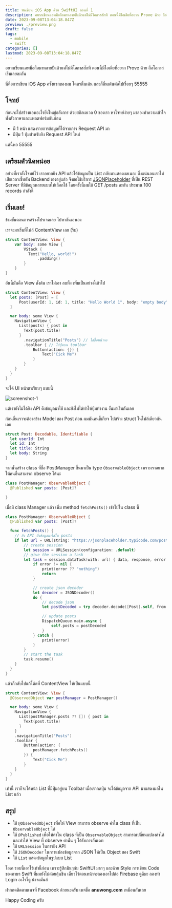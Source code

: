 ```yaml
---
title: หัดเขียน iOS App ด้วย SwiftUI ตอนที่ 1
description: อยากเขียนแอพมือถือมาหลายปีแล้วแต่ไม่มีโอกาสสักที ตอนนี้มีไอเดียที่อยาก Prove ด้วย ถือโอกาสเริ่มเลยละกัน
date: 2023-09-08T13:04:18.847Z
preview: ./preview.png
draft: false
tags:
  - mobile
  - swift
categories: []
lastmod: 2023-09-08T13:04:18.847Z
---
```


อยากเขียนแอพมือถือมาหลายปีแล้วแต่ไม่มีโอกาสสักที ตอนนี้มีไอเดียที่อยาก Prove ด้วย ถือโอกาสเริ่มเลยละกัน

นี่คือการเขียน iOS App ครั้งแรกของผม โคตรตื่นเต้น และก็ตื่นเต้นต่อไปเรื่อยๆ 55555

## โจทย์

ก่อนจะไปสร้างแอพอะไรยิ่งใหญ่อลังการ ด้วยสกิลเลเวล 0 ของเรา หาโจทย์ง่ายๆ มาลองทำความเข้าใจทั้งตัวภาษาและแพลตฟอร์มกันก่อน

- มี 1 หน้า แสดงรายการข้อมูลที่ได้จากการ Request API มา
- มีปุ่ม 1 ปุ่มสำหรับยิง Request API ใหม่

แค่นี้พอ 55555

## เตรียมตัวนิดหน่อย

อย่างที่เราตั้งโจทย์ไว้ เราอยากยิง API แล้วได้ข้อมูลเป็น List กลับมาแสดงผลเนอะ ซึ่งแน่นอนเราไม่เสียเวลาเซ็ทอัพ Backend เองอยู่แล้ว จึงขอใช้บริการ [JSONPlaceholder](https://jsonplaceholder.typicode.com/) ที่เป็น REST Server ที่มีข้อมูลหลายแบบให้เลือกใช้ โดยครั้งนี้ผมใช้ GET /posts ละกัน ประมาน 100 records กำลังดี

## เริ่มเลย!

ข้ามขั้นตอนการสร้างโปรเจคเลย ไปหากันเอาเอง

เราจะมาเริ่มที่ไฟล์ ContentView เลย (รีบ)

```swift
struct ContentView: View {
    var body: some View {
        VStack {
          Text("Hello, world!")
              .padding()
        }
    }
}
```

อันนี้มันคือ View ตั้งต้น เราไม่เอา ลบทิ้ง เพิ่มเป็นอย่างงี้เข้าไป

```swift
struct ContentView: View {
  let posts: [Post] = [
      Post(userId: 1, id: 1, title: "Hello World 1", body: "empty body"),
  ]

  var body: some View {
    NavigationView {
      List(posts) { post in
        Text(post.title)
      }
        .navigationTitle("Posts") // ใส่ชื่อหน้าจอ
        .toolbar { // ใส่ปุ่มบน toolbar
            Button(action: {}) {
                Text("Cick Me")
            }
        }
    }
  }
}
```

จะได้ UI หน้าตาเรียบๆ แบบนี้

![screenshot-1](./screenshot-1.png)

แต่เรายังไม่ได้ยิง API ดึงข้อมูลมาใช้ และยังไม่ได้ทำให้ปุ่มทำงาน งั้นมาเริ่มกันเลย

ก่อนอื่นเราจะต้องสร้าง Model ของ Post ก่อน ผมมันคนขี้เกียจ ไปสร้าง struct ในไฟล์เดียวกันเลย

```swift
struct Post: Decodable, Identifiable {
  let userId: Int
  let id: Int
  let title: String
  let body: String
}
```

จากนั้นสร้าง class ที่ชื่อ PostManager ขึ้นมาเป็น type `ObservableObject` เพราะเราอยากให้คนอื่นสามารถ observe ได้นะ

```swift
class PostManager: ObservableObject {
  @Published var posts: [Post]?

}
```

เมื่อมี class Manager แล้ว เพิ่ม method `fetchPosts()` เข้าไปใน class นี้

```swift
class PostManager: ObservableObject {
  @Published var posts: [Post]?

  func fetchPosts() {
    // ยิง API ดึงข้อมูลมาใส่ใน posts
    if let url = URL(string: "https://jsonplaceholder.typicode.com/posts") {
        // create session
        let session = URLSession(configuration: .default)
        // give the session a task
        let task = session.dataTask(with: url) { data, response, error in
            if error != nil {
                print(error ?? "nothing")
                return
            }

            // create json decoder
            let decoder = JSONDecoder()
            do {
                // decode json
                let postDecoded = try decoder.decode([Post].self, from: data!)

                // update posts
                DispatchQueue.main.async {
                    self.posts = postDecoded
                }
            } catch {
                print(error)
            }
        }
        // start the task
        task.resume()
    }
  }
}
```

แล้วก็กลับไปแก้โค้ดที่ ContentView ให้เป็นแบบนี้

```swift
struct ContentView: View {
  @ObservedObject var postManager = PostManager()

  var body: some View {
    NavigationView {
      List(postManager.posts ?? []) { post in
        Text(post.title)
      }
    }
    .navigationTitle("Posts")
    .toolbar {
        Button(action: {
            postManager.fetchPosts()
        }) {
            Text("Cick Me")
        }
    }
  }
}
```

เท่านี้ เราก็จะได้หน้า List ที่มีปุ่มอยู่บน Toolbar เมื่อเรากดปุ่ม จะได้ข้อมูลจาก API มาแสดงผลใน List แล้ว

## สรุป

- ใช้ `@ObservedObject` เพื่อให้ View สามารถ observe ค่าใน class ที่เป็น `ObservableObject` ได้
- ใช้ `@Published` เพื่อให้ค่าใน class ที่เป็น `ObservableObject` สามารถเปลี่ยนแปลงค่าได้ และทำให้ View ที่ observe ค่านั้น ๆ ได้รับการอัพเดท
- ใช้ `URLSession` ในการยิง API
- ใช้ `JSONDecoder` ในการแปลงข้อมูลจาก JSON ให้เป็น Object ของ Swift
- ใช้ `List` แสดงข้อมูลในรูปแบบ List

โอเค รอบนี้เอาไว้เท่านี้ก่อน เพราะรู้สึกมึนๆกับ SwiftUI มากๆ และด้วย Style การเขียน Code ของภาษา Swift ที่ผมยังไม่ค่อยคุ้นชิน เดี๋ยวไว้ตอนหน้าจะลองเอาไปต่อ Firebase ดูดีมะ ลองทำ Login อะไรงี้ดู น่าจะมันส์

ฝากกดติดตามเพจที่ Facebook ด้วยนะครับ เพจชื่อ **anuwong.com** เหมือนกันเลย

Happy Coding ครับ
